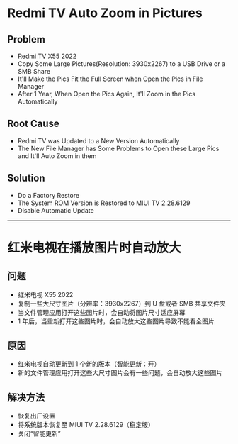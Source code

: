 # Redmi TV Auto Zoom in Pictures

## Problem
* Redmi TV X55 2022
* Copy Some Large Pictures(Resolution: 3930x2267) to a USB Drive or a SMB Share
* It'll Make the Pics Fit the Full Screen when Open the Pics in File Manager
* After 1 Year, When Open the Pics Again, It'll Zoom in the Pics Automatically

## Root Cause
* Redmi TV was Updated to a New Version Automatically
* The New File Manager has Some Problems to Open these Large Pics and It'll Auto Zoom in them

## Solution
* Do a Factory Restore
* The System ROM Version is Restored to MIUI TV 2.28.6129
* Disable Automatic Update

------------------

# 红米电视在播放图片时自动放大

## 问题
* 红米电视 X55 2022
* 复制一些大尺寸图片（分辨率：3930x2267）到 U 盘或者 SMB 共享文件夹
* 当文件管理应用打开这些图片时，会自动将图片尺寸适应屏幕
* 1 年后，当重新打开这些图片时，会自动放大这些图片导致不能看全图片

## 原因
* 红米电视自动更新到 1 个新的版本（智能更新：开）
* 新的文件管理应用打开这些大尺寸图片会有一些问题，会自动放大这些图片

## 解决方法
* 恢复出厂设置
* 将系统版本恢复至 MIUI TV 2.28.6129（稳定版）
* 关闭“智能更新”
